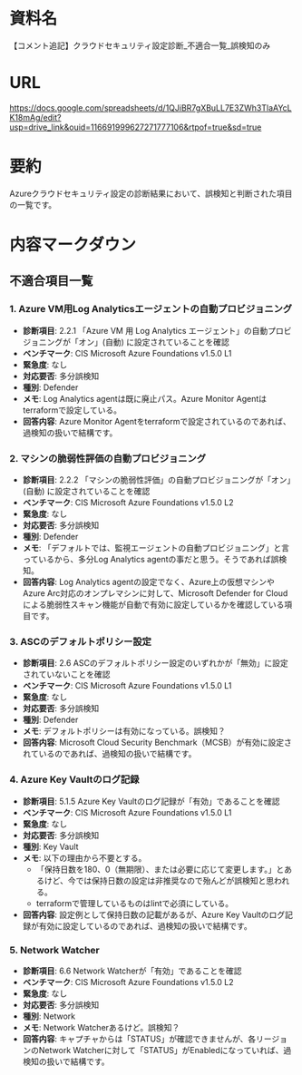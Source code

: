 # 資料名
【コメント追記】クラウドセキュリティ設定診断_不適合一覧_誤検知のみ
# URL
https://docs.google.com/spreadsheets/d/1QJiBR7gXBuLL7E3ZWh3TlaAYcLK18mAg/edit?usp=drive_link&ouid=116691999627271777106&rtpof=true&sd=true
# 要約
Azureクラウドセキュリティ設定の診断結果において、誤検知と判断された項目の一覧です。

# 内容マークダウン

## 不適合項目一覧

### 1. Azure VM用Log Analyticsエージェントの自動プロビジョニング
- **診断項目**: 2.2.1 「Azure VM 用 Log Analytics エージェント」の自動プロビジョニングが「オン」(自動) に設定されていることを確認
- **ベンチマーク**: CIS Microsoft Azure Foundations v1.5.0 L1
- **緊急度**: なし
- **対応要否**: 多分誤検知
- **種別**: Defender
- **メモ**: Log Analytics agentは既に廃止パス。Azure Monitor Agentはterraformで設定している。
- **回答内容**: Azure Monitor Agentをterraformで設定されているのであれば、過検知の扱いで結構です。

### 2. マシンの脆弱性評価の自動プロビジョニング
- **診断項目**: 2.2.2 「マシンの脆弱性評価」の自動プロビジョニングが「オン」(自動) に設定されていることを確認
- **ベンチマーク**: CIS Microsoft Azure Foundations v1.5.0 L2
- **緊急度**: なし
- **対応要否**: 多分誤検知
- **種別**: Defender
- **メモ**: 「デフォルトでは、監視エージェントの自動プロビジョニング」と言っているから、多分Log Analytics agentの事だと思う。そうであれば誤検知。
- **回答内容**: Log Analytics agentの設定でなく、Azure上の仮想マシンやAzure Arc対応のオンプレマシンに対して、Microsoft Defender for Cloudによる脆弱性スキャン機能が自動で有効に設定しているかを確認している項目です。

### 3. ASCのデフォルトポリシー設定
- **診断項目**: 2.6 ASCのデフォルトポリシー設定のいずれかが「無効」に設定されていないことを確認
- **ベンチマーク**: CIS Microsoft Azure Foundations v1.5.0 L1
- **緊急度**: なし
- **対応要否**: 多分誤検知
- **種別**: Defender
- **メモ**: デフォルトポリシーは有効になっている。誤検知？
- **回答内容**: Microsoft Cloud Security Benchmark（MCSB）が有効に設定されているのであれば、過検知の扱いで結構です。

### 4. Azure Key Vaultのログ記録
- **診断項目**: 5.1.5 Azure Key Vaultのログ記録が「有効」であることを確認
- **ベンチマーク**: CIS Microsoft Azure Foundations v1.5.0 L1
- **緊急度**: なし
- **対応要否**: 多分誤検知
- **種別**: Key Vault
- **メモ**: 以下の理由から不要とする。
  - 「保持日数を180、0（無期限）、または必要に応じて変更します。」とあるけど、今では保持日数の設定は非推奨なので殆んどが誤検知と思われる。
  - terraformで管理しているものはlintで必須にしている。
- **回答内容**: 設定例として保持日数の記載があるが、Azure Key Vaultのログ記録が有効に設定しているのであれば、過検知の扱いで結構です。

### 5. Network Watcher
- **診断項目**: 6.6 Network Watcherが「有効」であることを確認
- **ベンチマーク**: CIS Microsoft Azure Foundations v1.5.0 L2
- **緊急度**: なし
- **対応要否**: 多分誤検知
- **種別**: Network
- **メモ**: Network Watcherあるけど。誤検知？
- **回答内容**: キャプチャからは「STATUS」が確認できませんが、各リージョンのNetwork Watcherに対して「STATUS」がEnabledになっていれば、過検知の扱いで結構です。


